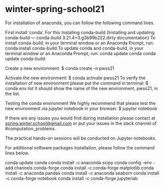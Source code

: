 # winter-spring-school21


For installation of anaconda, you can follow the following command lines. 

First install ‘conda’. For this 
Installing conda-build 
(Installing and updating conda-build — conda-build 3.21.4+3.g3b99b222.dirty documentation)
 To install conda-build, in your terminal window or an Anaconda Prompt, run:
conda install conda-build
To update conda and conda-build, in your terminal window or an Anaconda Prompt, run:
conda update conda
conda update conda-build

Create a new environment:
$ conda create -n pwss21
 
Activate the new environment:
$ conda activate pwss21
To verify the installation of new environment please put the command in terminal:
$ conda env list
It should show the name of the new environment, pwss21, in the list.
 
Testing the conda environment
We highly recommend that please test the new environment via jupyter notebook in your browser. 
$ jupyter notebook
 
If there are any issues you would find during installation please contact at spring.winter.school@gmail.com or put your issues in the slack channel of #computation_problems. 
 

The practical hands-on sessions will be conducted on Jupyter notebooks. 

For additional software packages installation, please follow the command lines below.


conda update conda 
conda install -c anaconda scipy
conda config -env -add channels conda-forge
conda install -c conda-forge matplotlib
conda install -c anaconda pandas
conda install -c anaconda seaborn
conda install -c conda-forge notebook
conda install -c conda-forge jupyterlab


